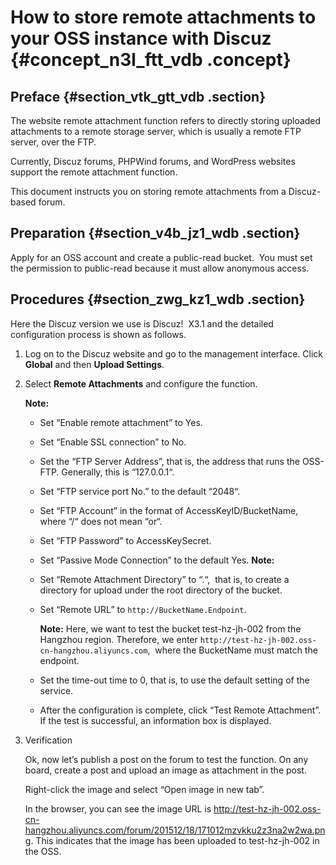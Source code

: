 # How to store remote attachments to your OSS instance with Discuz {#concept_n3l_ftt_vdb .concept}

## Preface {#section_vtk_gtt_vdb .section}

The website remote attachment function refers to directly storing uploaded attachments to a remote storage server, which is usually a remote FTP server, over the FTP.

Currently, Discuz forums, PHPWind forums, and WordPress websites support the remote attachment function.

This document instructs you on storing remote attachments from a Discuz-based forum.

## Preparation {#section_v4b_jz1_wdb .section}

Apply for an OSS account and create a public-read bucket.  You must set the permission to public-read because it must allow anonymous access.

## Procedures {#section_zwg_kz1_wdb .section}

Here the Discuz version we use is Discuz!  X3.1 and the detailed configuration process is shown as follows.

1.  Log on to the Discuz website and go to the management interface. Click **Global** and then **Upload Settings**.
2.  Select **Remote Attachments** and configure the function.

    **Note:** 

    -   Set “Enable remote attachment” to Yes. 
    -   Set “Enable SSL connection” to No. 
    -   Set the “FTP Server Address”, that is, the address that runs the OSS-FTP. Generally, this is “127.0.0.1“. 
    -   Set “FTP service port No.” to the default “2048“. 
    -   Set “FTP Account” in the format of AccessKeyID/BucketName,  where “/“ does not mean “or“.
    -   Set “FTP Password” to AccessKeySecret. 
    -   Set “Passive Mode Connection” to the default Yes.
    **Note:** 

    -   Set “Remote Attachment Directory” to “.“,  that is, to create a directory for upload under the root directory of the bucket.
    -   Set “Remote URL” to `http://BucketName.Endpoint`.

        **Note:** Here, we want to test the bucket test-hz-jh-002 from the  Hangzhou region. Therefore, we enter `http://test-hz-jh-002.oss-cn-hangzhou.aliyuncs.com`,  where the BucketName must match the endpoint. 

    -   Set the time-out time to 0, that is, to use the default setting of the service.
    -   After the configuration is complete, click “Test Remote Attachment”. If the test is successful, an information box is displayed.
3.  Verification

    Ok, now let’s publish a post on the forum to test the function. On any board, create a post and upload an image as attachment in the post.

    Right-click the image and select “Open image in new tab”.

    In the browser, you can see the image URL is http://test-hz-jh-002.oss-cn-hangzhou.aliyuncs.com/forum/201512/18/171012mzvkku2z3na2w2wa.png. This indicates that the image has been uploaded to test-hz-jh-002 in the OSS.


